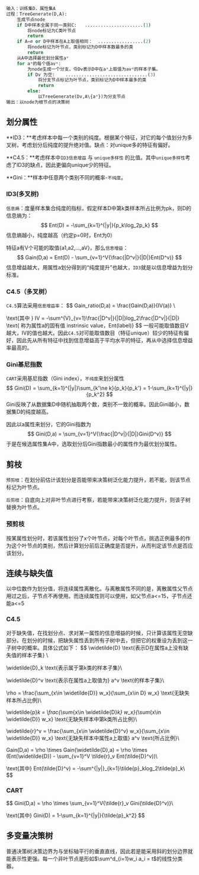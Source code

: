 

```python
输入：训练集D，属性集A
过程：TreeGenerate(D,A):
    生成节点node
    if D中样本全属于同一类别C:   ......................(1)
        将node标记为C类叶节点
        return
    if A=∅ or D中样本在A上取值相同：  .................(2)
        将node标记为叶节点，类别标记为D中样本数最多的类
        return
    从A中选择最优划分属性a*
    for a*的每个值av*:
        为node生成一个分支，令Dv表示D中在a*上取值为av*的样本子集。
        if Dv 为空:    ...............................(3)
            将分支节点标记为叶节点，类别标记为D中样本最多的类
            return
        else:
            以TreeGenerate(Dv,A\{a*})为分支节点
输出：以node为根节点的决策树
```

## 划分属性

**ID3：**考虑样本中每一个类别的纯度。根据某个特征，对它的每个值划分为多叉树，考虑划分后纯度的提升绝对值。缺点：对unique多的特征有偏好。

**C4.5：**考虑样本中`ID3信息增益` 与 `unique多样性` 的比值。其中`unique多样性`考虑了ID3的缺点，因此更偏向unique少的特征。

**Gini：**样本中任意两个类别不同的概率-`不纯度`。

 

### ID3(多叉树)
`信息熵`：度量样本集合纯度的指标，假定样本D中第k类样本所占比例为pk，则D的信息熵为：
$$
Ent(D) = -\sum_{k=1}^{|y|}{p_k\log_2p_k}
$$
信息熵越小，纯度越高（约定p=0时，Ent为0）

特征a有V个可能的取值{a1,a2,...,aV}，那么`信息增益`：
$$
Gain(D,a) = Ent(D) - \sum_{v=1}^V{\frac{|D^v|}{|D|}Ent(D^v)}
$$
信息增益越大，用属性a划分得到的“纯度提升”也越大，`ID3`就是以信息增益为划分标准。

### C4.5（多叉树）

`C4.5`算法采用`信息增益率`：
$$
Gain\_ratio(D,a) = \frac{Gain(D,a)}{IV(a)}   \\

\text{其中 } IV = -\sum^{V}_{v=1}\frac{|D^v|}{|D|}log_2\frac{|D^v|}{|D|} \text{ 称为属性a的固有值 instrinsic value，Ent(label)}
$$
一般可能取值数目V越大，IV的值也越大。因此`C4.5`对可能取值数目（特征unique）较少的特征有偏好，因此先从所有特征中找到信息增益高于平均水平的特征，再从中选择信息增益率最高的。

### Gini基尼指数

`CART`采用基尼指数（Gini index），`不纯度`来划分属性
$$
Gini(D) = \sum_{k=1}^{|y|}\sum_{k'\ne k}{p_k}{p_k'} = 1-\sum_{k=1}^{|y|}{p_k^2}
$$
Gini反映了从数据集D中随机抽取两个数，类别不一致的概率。因此Gini越小，数据集D的纯度越高。

因此以a属性来划分，它的Gini指数为
$$
Gini(D,a) = \sum_{v=1}^V{\frac{|D^v|}{|D|}Gini(D^v)}
$$
于是在候选属性集A中，选取划分后Gini指数最小的属性作为最优划分属性。

## 剪枝
`预剪枝`：在划分前估计该划分是否能带来决策树泛化能力提升，若不能，则该节点标记为叶节点。

`后剪枝`：自底向上对非叶节点进行考察，若能带来决策树泛化能力提升，则该子树替换为叶节点。

### 预剪枝
按某属性划分时，若该属性划分了x个叶节点，对每个叶节点，挑选正例最多的作为这个叶节点的类别，然后计算划分前后正确度是否提升，从而判定该节点是否应该划分。

## 连续与缺失值
以中位数作为划分值，将连续属性离散化。与离散属性不同的是，离散属性父节点用过之后，子节点不再使用。而连续属性则可以使用，如父节点a<=15，子节点还能a<=5

### C4.5
对于缺失值，在找划分点、求对某一属性的信息增益的时候，只计算该属性无空缺部分。在划分的时候，把缺失属性丢到所有子树中去，但把它的权重设为丢到这一子树中的概率。具体公式如下：
$$
\widetilde{D} \text{表示D在属性a上没有缺失值的样本子集} \\

\widetilde{D}_k \text{表示属于第k类的样本子集}\\

\widetilde{D}^v \text{表示在属性a上取值为} a^v \text{的样本子集}\\

\rho = \frac{\sum_{x\in \widetilde{D}} w_x}{\sum_{x\in D} w_x} \text{无缺失样本所占比例}\\

\widetilde{p}_k = \frac{\sum_{x\in \widetilde{D}_k} w_x}{\sum_{x\in \widetilde{D}} w_x} \text{无缺失样本中第k类所占比例}\\

\widetilde{r}^v = \frac{\sum_{x\in \widetilde{D}^v} w_x}{\sum_{x\in \widetilde{D}} w_x} \text{无缺失样本中属性a上取值} a^v \text{所占比例}\\

Gain(D,a) = \rho \times Gain(\widetilde{D},a) = \rho \times (Ent(\widetilde{D}) - \sum_{v=1}^V \tilde{r}_v Ent(\tilde{D}^v))\\

\text{其中} Ent(\tilde{D}^v) = -\sum^{|y|}_{k=1}\tilde{p}_klog_2\tilde{p}_k\\
$$

### CART
$$
Gini(D,a) = \rho \times \sum_{v=1}^V{\tilde{r}_v Gini(\tilde{D}^v)}\\

\text{其中} Gini(D) = 1-\sum_{k=1}^{|y|}{\tilde{p}_k^2}
$$


## 多变量决策树
普通决策树决策边界为与坐标轴平行的垂直直线，因此若是能采用斜的划分边界就能表示性更强。每一个非叶节点是形如$\sum^d_{i=1}w_i a_i = t$的线性分类器。



























